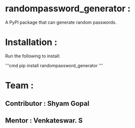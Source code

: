 # randompassword_generator :
A PyPI package that can generate random passwords.

# Installation :
Run the following to install:

'''cmd
pip install randompassword_generator
'''

# Team :
## Contributor : Shyam Gopal
## Mentor      : Venkateswar. S
